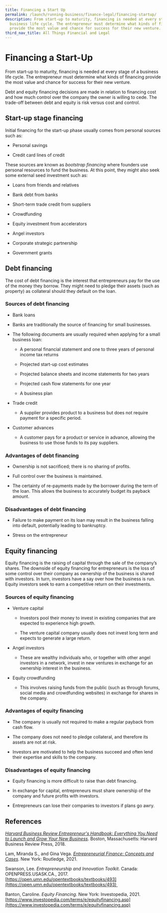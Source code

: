 ```yaml
---
title: Financing a Start Up
permalink: /launch/running-business/finance-legal/financing-startup/
description: From start-up to maturity, financing is needed at every stage of a
  business life cycle. The entrepreneur must determine what kinds of financing
  provide the most value and chance for success for their new venture.
third_nav_title: All Things Financial and Legal
---
```


# Financing a Start-Up  

From start-up to maturity, financing is needed at every stage of a business life cycle. The entrepreneur must determine what kinds of financing provide the most value and chance for success for their new venture.  

Debt and equity financing decisions are made in relation to financing cost and how much control over the company the owner is willing to cede. The trade-off between debt and equity is risk versus cost and control.  

## Start-up stage financing 

Initial financing for the start-up phase usually comes from personal sources such as: 

*   Personal savings 
    
*   Credit card lines of credit 
    

These sources are known as *bootstrap financing* where founders use personal resources to fund the business. At this point, they might also seek some external seed investment such as: 

*   Loans from friends and relatives 
    
*   Bank debt from banks 
    
*   Short-term trade credit from suppliers 
    
*   Crowdfunding 
    
*   Equity investment from accelerators 
    
*   Angel investors 
    
*   Corporate strategic partnership 
    
*   Government grants 
    

## Debt financing 

The cost of debt financing is the interest that entrepreneurs pay for the use of the money they borrow. They might need to pledge their assets (such as property) as collateral should they default on the loan.  

### Sources of debt financing 

-   Bank loans 
    
-   Banks are traditionally the source of financing for small businesses. 
    
-   The following documents are usually required when applying for a small business loan: 
    

	*   A personal financial statement and one to three years of personal income tax returns 
    
	*   Projected start-up cost estimates 
    

	*   Projected balance sheets and income statements for two years 
    
	*   Projected cash flow statements for one year 
    
	*   A business plan  
    
- Trade credit 
  
	*   A supplier provides product to a business but does not require payment for a specific period. 
  
-   Customer advances 
    

	*   A customer pays for a product or service in advance, allowing the business to use those funds to its pay suppliers. 
    

### Advantages of debt financing 

*   Ownership is not sacrificed; there is no sharing of profits. 
    
*   Full control over the business is maintained. 
    
*   The certainty of re-payments made by the borrower during the term of the loan. This allows the business to accurately budget its payback amount. 
    

### Disadvantages of debt financing 

*   Failure to make payment on its loan may result in the business falling into default, potentially leading to bankruptcy. 
    
*   Stress on the entrepreneur 
    

## Equity financing 

Equity financing is the raising of capital through the sale of the company’s shares. The downside of equity financing for entrepreneurs is the loss of some control over their company as ownership of the business is shared with investors. In turn, investors have a say over how the business is run. Equity investors seek to earn a competitive return on their investments.  

### Sources of equity financing 

-   Venture capital 
    

	*   Investors pool their money to invest in existing companies that are expected to experience high growth. 
    

	*   The venture capital company usually does not invest long term and expects to generate a large return.  
    
-   Angel investors 
    

	*   These are wealthy individuals who, or together with other angel investors in a network, invest in new ventures in exchange for an ownership interest in the business.  
    
-   Equity crowdfunding 
    

	*   This involves raising funds from the public (such as through forums, social media and crowdfunding websites) in exchange for shares in the company.  


### Advantages of equity financing 

*   The company is usually not required to make a regular payback from cash flow.  
    
*   The company does not need to pledge collateral, and therefore its assets are not at risk.  
    
*   Investors are motivated to help the business succeed and often lend their expertise and skills to the company.  
    

### Disadvantages of equity financing 

*   Equity financing is more difficult to raise than debt financing. 
    
*   In exchange for capital, entrepreneurs must share ownership of the company and future profits with investors. 
    
*   Entrepreneurs can lose their companies to investors if plans go awry. 


## References 

*[Harvard Business Review Entrepreneur's Handbook: Everything You Need to Launch and Grow Your New Business](https://nlb.overdrive.com/media/4986219)*. Boston, Massachusetts: Harvard Business Review Press, 2018. 

Lam, Miranda S., and Gina Vega. *[Entrepreneurial Finance: Concepts and Cases](https://catalogue.nlb.gov.sg/cgi-bin/spydus.exe/ENQ/WPAC/BIBENQ?SETLVL=1&BRN=205381735)*. New York: Routledge, 2021.  

Swanson, Lee. *Entrepreneurship and Innovation Toolkit*. Canada: OPENPRESS.USASK.CA., 2017. [https://open.umn.edu/opentextbooks/textbooks/493](https://open.umn.edu/opentextbooks/textbooks/493) 

Banton, Caroline. *Equity Financing.* New York: Investopedia, 2021. [https://www.investopedia.com/terms/e/equityfinancing.asp](https://www.investopedia.com/terms/e/equityfinancing.asp)